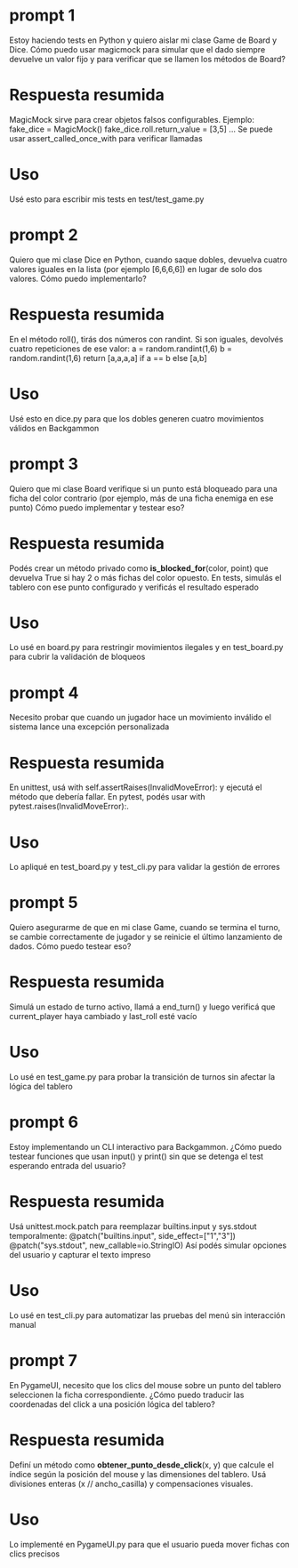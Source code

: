
# prompt 1
Estoy haciendo tests en Python y quiero aislar mi clase Game de Board y Dice. Cómo puedo usar magicmock para simular que el dado siempre devuelve un valor fijo y para verificar que se llamen los métodos de Board?
# Respuesta resumida
MagicMock sirve para crear objetos falsos configurables. Ejemplo:
fake_dice = MagicMock()
fake_dice.roll.return_value = [3,5]
...
Se puede usar assert_called_once_with para verificar llamadas
# Uso 
Usé esto para escribir mis tests en test/test_game.py

# prompt 2
Quiero que mi clase Dice en Python, cuando saque dobles, devuelva cuatro valores iguales en la lista (por ejemplo [6,6,6,6]) en lugar de solo dos valores. Cómo puedo implementarlo?
# Respuesta resumida
En el método roll(), tirás dos números con randint. Si son iguales, devolvés cuatro repeticiones de ese valor:
a = random.randint(1,6)
b = random.randint(1,6)
return [a,a,a,a] if a == b else [a,b]
# Uso
Usé esto en dice.py para que los dobles generen cuatro movimientos válidos en Backgammon

# prompt 3
Quiero que mi clase Board verifique si un punto está bloqueado para una ficha del color contrario (por ejemplo, más de una ficha enemiga en ese punto) Cómo puedo implementar y testear eso?
# Respuesta resumida
Podés crear un método privado como __is_blocked_for__(color, point) que devuelva True si hay 2 o más fichas del color opuesto.
En tests, simulás el tablero con ese punto configurado y verificás el resultado esperado
# Uso
Lo usé en board.py para restringir movimientos ilegales y en test_board.py para cubrir la validación de bloqueos

# prompt 4
Necesito probar que cuando un jugador hace un movimiento inválido el sistema lance una excepción personalizada
# Respuesta resumida
En unittest, usá with self.assertRaises(InvalidMoveError): y ejecutá el método que debería fallar.
En pytest, podés usar with pytest.raises(InvalidMoveError):.
# Uso
Lo apliqué en test_board.py y test_cli.py para validar la gestión de errores

# prompt 5
Quiero asegurarme de que en mi clase Game, cuando se termina el turno, se cambie correctamente de jugador y se reinicie el último lanzamiento de dados. Cómo puedo testear eso?
# Respuesta resumida
Simulá un estado de turno activo, llamá a end_turn() y luego verificá que current_player haya cambiado y last_roll esté vacío
# Uso
Lo usé en test_game.py para probar la transición de turnos sin afectar la lógica del tablero

# prompt 6
Estoy implementando un CLI interactivo para Backgammon. ¿Cómo puedo testear funciones que usan input() y print() sin que se detenga el test esperando entrada del usuario?
# Respuesta resumida
Usá unittest.mock.patch para reemplazar builtins.input y sys.stdout temporalmente:
@patch("builtins.input", side_effect=["1","3"])  
@patch("sys.stdout", new_callable=io.StringIO)
Así podés simular opciones del usuario y capturar el texto impreso
# Uso
Lo usé en test_cli.py para automatizar las pruebas del menú sin interacción manual

# prompt 7
En PygameUI, necesito que los clics del mouse sobre un punto del tablero seleccionen la ficha correspondiente. ¿Cómo puedo traducir las coordenadas del click a una posición lógica del tablero?
# Respuesta resumida
Definí un método como __obtener_punto_desde_click__(x, y) que calcule el índice según la posición del mouse y las dimensiones del tablero.
Usá divisiones enteras (x // ancho_casilla) y compensaciones visuales.
# Uso
Lo implementé en PygameUI.py para que el usuario pueda mover fichas con clics precisos